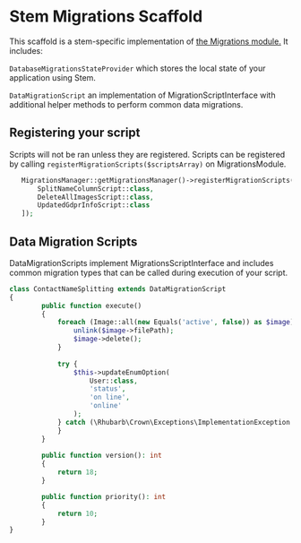 Stem Migrations Scaffold
====================

This scaffold is a stem-specific implementation of [the Migrations module.](https://github.com/RhubarbPHP/Module.Migrations) It includes:

`DatabaseMigrationsStateProvider` which stores the local state of your application using Stem.

`DataMigrationScript` an implementation of MigrationScriptInterface with additional helper methods to perform common data migrations. 

## Registering your script

Scripts will not be ran unless they are registered. Scripts can be registered by calling `registerMigrationScripts($scriptsArray)` on MigrationsModule.  

~~~php
   MigrationsManager::getMigrationsManager()->registerMigrationScripts([
       SplitNameColumnScript::class,
       DeleteAllImagesScript::class,
       UpdatedGdprInfoScript::class
   ]);
~~~

## Data Migration Scripts

DataMigrationScripts implement MigrationsScriptInterface and includes common migration types that can be called during execution of your script. 

~~~php
class ContactNameSplitting extends DataMigrationScript
{
        public function execute()
        {
            foreach (Image::all(new Equals('active', false)) as $image) {
                unlink($image->filePath);
                $image->delete();
            }
            
            try {
                $this->updateEnumOption(
                    User::class,
                    'status',
                    'on line',
                    'online'
                );
            } catch (\Rhubarb\Crown\Exceptions\ImplementationException $e) {
            }
        }
    
        public function version(): int
        {
            return 18;
        }

        public function priority(): int
        {
            return 10;
        }
}
~~~
